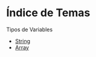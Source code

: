 # Índice de Temas

Tipos de Variables

 - [String](teoria/String.md#string)
 - [Array](teoria/Array.md#array)
